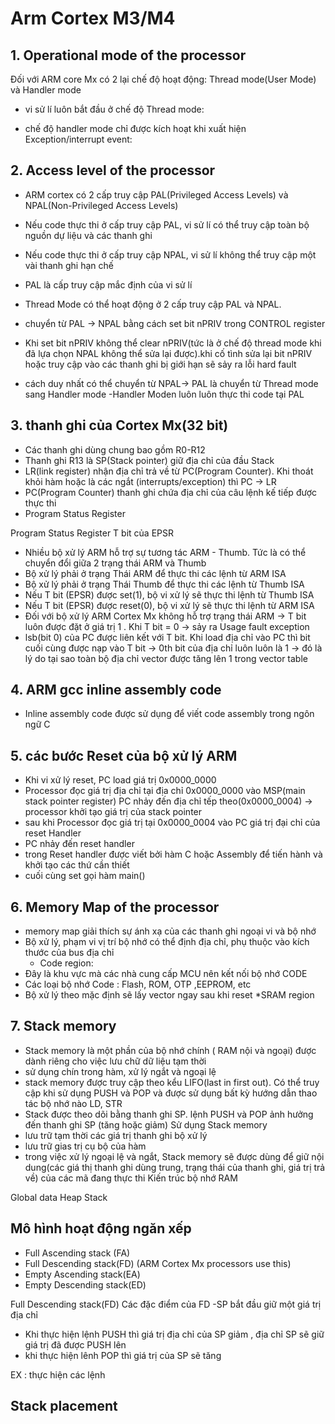 # Arm Cortex M3/M4

## 1. Operational mode of the processor
Đối với ARM core Mx có 2 lại chế độ hoạt động: Thread mode(User Mode) và Handler mode

- vi sử lí luôn bắt đầu ở chế độ Thread mode:

- chế độ handler mode chỉ được kích hoạt khi xuất hiện Exception/interrupt event:


## 2. Access level of the processor
- ARM cortex có 2 cấp truy cập PAL(Privileged Access Levels) và NPAL(Non-Privileged Access Levels)  
- Nếu code thực thi ở cấp truy cập PAL, vi sử lí có thể truy cập toàn bộ nguồn dự liệu và các thanh ghi
- Nếu code thực thi ở cấp truy cập NPAL, vi sử lí không thể truy cập một vài thanh ghi hạn chế

- PAL là cấp truy cập mắc định của vi sử lí
- Thread Mode có thể hoạt động ở 2 cấp truy cập PAL và NPAL. 


- chuyển từ PAL -> NPAL bằng cách  set bit nPRIV trong CONTROL register

- Khi set bit nPRIV không thể clear nPRIV(tức là ở chế độ thread mode khi đã lựa chọn NPAL không thể sửa lại được).khi cố tình sửa lại bit nPRIV hoặc truy cập vào các thanh ghi bị giới hạn sẽ sảy ra lỗi  hard fault 
- cách duy nhất có thể chuyển từ NPAL-> PAL là chuyển từ Thread mode sang Handler mode
-Handler Moden luôn luôn thực thi code tại PAL


## 3. thanh ghi của Cortex Mx(32 bit)
- Các thanh ghi dùng chung bao gồm R0-R12
- Thanh ghi R13 là SP(Stack pointer) giữ địa chỉ của đầu Stack
- LR(link register) nhận địa chỉ trả về từ PC(Program Counter). Khi thoát khỏi hàm hoặc là các ngắt (interrupts/exception) thì PC -> LR
- PC(Program Counter) thanh ghi chứa địa chỉ của câu lệnh kế tiếp được thực thi
- Program Status Register

Program Status Register
T bit của EPSR
- Nhiều bộ xử lý ARM hỗ trợ sự tương tác ARM - Thumb. Tức là có thể chuyển đổi giữa 2 trạng thái ARM và Thumb
- Bộ xử lý phải ở trạng Thái ARM để thực thi các lệnh từ ARM ISA
- Bộ xử lý phải ở trạng Thái Thumb để thực thi các lệnh từ Thumb ISA
- Nếu T bit (EPSR) được set(1), bộ vi xử lý sẽ thực thi lệnh từ Thumb ISA
- Nếu T bit (EPSR) được reset(0), bộ vi xử lý sẽ thực thi lệnh từ ARM ISA
- Đối với bộ xử lý ARM Cortex Mx không hỗ trợ trạng thái ARM -> T bit luôn được đặt ở giá trị 1 . Khi T bit = 0 -> sảy ra Usage fault exception
- lsb(bit 0) của PC được liên kết với T bit. Khi load địa chỉ vào PC thì bit cuối cùng được nạp vào T bit -> 0th bit của địa chỉ luôn luôn là 1
-> đó là lý do tại sao toàn bộ địa chỉ vector được tăng lên 1 trong vector table 



## 4. ARM gcc inline assembly code
- Inline assembly code được sử dụng để viết code assembly trong ngôn ngữ C



## 5. các bước Reset của bộ xử lý ARM
- Khi vi xử lý reset, PC load giá trị 0x0000_0000
- Processor đọc giá trị địa chỉ tại địa chỉ 0x0000_0000 vào MSP(main stack pointer register) PC nhảy đến địa chỉ tếp theo(0x0000_0004) -> processor khởi tạo giá trị của stack pointer
- sau khi Processor đọc giá trị tại 0x0000_0004 vào PC giá trị đại chỉ của reset Handler
- PC nhảy đến reset handler 
- trong Reset handler được viết bởi hàm C hoặc Assembly để tiến hành và khởi tạo các thứ cần thiết
- cuối cùng set gọi hàm main()


## 6. Memory Map of the processor

- memory map giải thích sự ánh xạ của các thanh ghi ngoại vi và bộ nhớ 
- Bộ xử lý, phạm vi vị trí bộ nhớ có thể định địa chỉ, phụ thuộc vào kích thước của bus địa chỉ
  * Code region:
- Đây là khu vực mà các nhà cung cấp MCU nên kết nối bộ nhớ CODE
- Các loại bộ nhớ Code : Flash, ROM, OTP ,EEPROM, etc
- Bộ xử lý theo mặc định sẽ lấy vector ngay sau khi reset
 *SRAM region

## 7. Stack memory 
- Stack memory là một phần của bộ nhớ chính ( RAM nội và ngoại) được dành riêng cho việc lưu chữ dữ liệu tạm thời
- sử dụng chín trong hàm, xử lý ngắt và ngoại lệ
- stack memory được truy cập theo kểu LIFO(last in first out). Có thể truy cập khi sử dụng PUSH và POP và được sử dụng bất kỳ hướng dẫn thao tác bộ nhớ nào LD, STR
- Stack được theo dõi bằng thanh ghi SP. lệnh PUSH và POP ảnh hưởng đến thanh ghi SP (tăng hoặc giảm)
Sử dụng Stack memory
- lưu trữ tạm thời các giá trị thanh ghi bộ xử lý
- lưu trữ gias trị cụ bộ của hàm
- trong việc xử lý ngoại lệ và ngắt, Stack memory sẽ được dùng để giữ nội dung(các giá thị thanh ghi dùng trung, trạng thái của thanh ghi, giá trị trả về) của các mã đang thực thi
Kiến trúc bộ nhớ RAM

Global data
Heap
Stack

## Mô hình hoạt động ngăn xếp
- Full Ascending stack (FA)
- Full Descending stack(FD) (ARM Cortex Mx processors use this)
- Empty Ascending stack(EA) 
- Empty Descending stack(ED)



Full Descending stack(FD)
	Các đặc điểm của FD
-SP bắt đầu giữ một giá trị địa chỉ
- Khi thực hiện lệnh PUSH thì giá trị địa chỉ của SP giảm , địa chỉ SP sẽ giữ giá trị đã được PUSH lên
- khi thực hiện lênh POP thì giá trị của SP sẽ tăng  

EX : thực hiện các lệnh
	






## Stack placement

